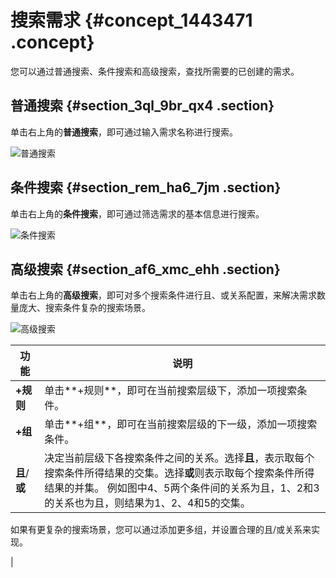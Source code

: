 # 搜索需求 {#concept_1443471 .concept}

您可以通过普通搜索、条件搜索和高级搜索，查找所需要的已创建的需求。

## 普通搜索 {#section_3ql_9br_qx4 .section}

单击右上角的**普通搜索**，即可通过输入需求名称进行搜索。

![普通搜索](http://static-aliyun-doc.oss-cn-hangzhou.aliyuncs.com/assets/img/1148276/156456767653843_zh-CN.png)

## 条件搜索 {#section_rem_ha6_7jm .section}

单击右上角的**条件搜索**，即可通过筛选需求的基本信息进行搜索。

![条件搜索](http://static-aliyun-doc.oss-cn-hangzhou.aliyuncs.com/assets/img/1148276/156456767653844_zh-CN.png)

## 高级搜索 {#section_af6_xmc_ehh .section}

单击右上角的**高级搜索**，即可对多个搜索条件进行且、或关系配置，来解决需求数量庞大、搜索条件复杂的搜索场景。

![高级搜索](http://static-aliyun-doc.oss-cn-hangzhou.aliyuncs.com/assets/img/1148276/156456767753847_zh-CN.png)

|功能|说明|
|--|--|
|**+规则**|单击**+规则**，即可在当前搜索层级下，添加一项搜索条件。|
|**+组**|单击**+组**，即可在当前搜索层级的下一级，添加一项搜索条件。|
|**且**/**或**|决定当前层级下各搜索条件之间的关系。选择**且**，表示取每个搜索条件所得结果的交集。选择**或**则表示取每个搜索条件所得结果的并集。 例如图中4、5两个条件间的关系为且，1、2和3的关系也为且，则结果为1、2、4和5的交集。

 如果有更复杂的搜索场景，您可以通过添加更多组，并设置合理的且/或关系来实现。

 |

